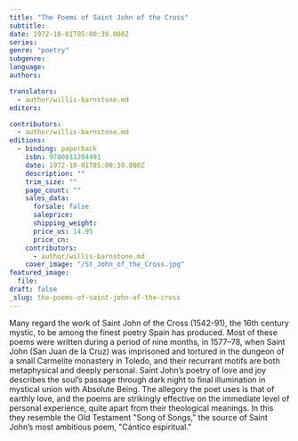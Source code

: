```yaml
---
title: "The Poems of Saint John of the Cross"
subtitle:
date: 1972-10-01T05:00:39.000Z
series:
genre: "poetry"
subgenre:
language:
authors:

translators:
  - author/willis-barnstone.md
editors:

contributors:
  - author/willis-barnstone.md
editions:
  - binding: paperback
    isbn: 9780811204491
    date: 1972-10-01T05:00:39.000Z
    description: ""
    trim_size: ""
    page_count: ""
    sales_data:
      forsale: false
      saleprice:
      shipping_weight:
      price_us: 14.95
      price_cn:
    contributors:
      - author/willis-barnstone.md
    cover_image: "/St_John_of_the_Cross.jpg"
featured_image:
  file:
draft: false
_slug: the-poems-of-saint-john-of-the-cross
---
```


Many regard the work of Saint John of the Cross (1542-91), the 16th century mystic, to be among the finest poetry Spain has produced. Most of these poems were written during a period of nine months, in 1577–78, when Saint John (San Juan de la Cruz) was imprisoned and tortured in the dungeon of a small Carmelite monastery in Toledo, and their recurrant motifs are both metaphysical and deeply personal. Saint John’s poetry of love and joy describes the soul’s passage through dark night to final illumination in mystical union with Absolute Being. The allegory the poet uses is that of earthly love, and the poems are strikingly effective on the immediate level of personal experience, quite apart from their theological meanings. In this they resemble the Old Testament "Song of Songs," the source of Saint John’s most ambitious poem, "Cántico espiritual."

